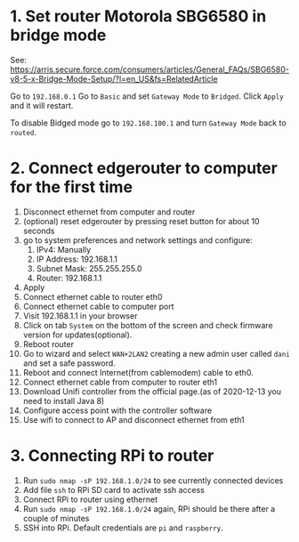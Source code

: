 # 1. Set router Motorola SBG6580 in bridge mode

See: https://arris.secure.force.com/consumers/articles/General_FAQs/SBG6580-v8-5-x-Bridge-Mode-Setup/?l=en_US&fs=RelatedArticle

Go to `192.168.0.1` Go to `Basic` and set `Gateway Mode` to `Bridged`. Click `Apply` and it will restart.

To disable Bidged mode go to `192.168.100.1` and turn `Gateway Mode` back to `routed`.

# 2. Connect edgerouter to computer for the first time

1. Disconnect ethernet from computer and router
2. (optional) reset edgerouter by pressing reset button for about 10 seconds
3. go to system preferences and network settings and configure:
   1. IPv4: Manually
   2. IP Address: 192.168.1.1
   3. Subnet Mask: 255.255.255.0
   4. Router: 192.168.1.1
4. Apply
5. Connect ethernet cable to router eth0
6. Connect ethernet cable to computer port
7. Visit 192.168.1.1 in your browser
8. Click on tab `System` on the bottom of the screen and check firmware version for updates(optional).
9. Reboot router
10. Go to wizard and select `WAN+2LAN2` creating a new admin user called `dani` and set a safe password.
11. Reboot and connect Internet(from cablemodem) cable to eth0.
12. Connect ethernet cable from computer to router eth1
13. Download Unifi controller from the official page.(as of 2020-12-13 you need to install Java 8)
14. Configure access point with the controller software
15. Use wifi to connect to AP and disconnect ethernet from eth1

# 3. Connecting RPi to router

1. Run `sudo nmap -sP 192.168.1.0/24` to see currently connected devices
2. Add file `ssh` to RPi SD card to activate ssh access
3. Connect RPi to router using ethernet
4. Run `sudo nmap -sP 192.168.1.0/24` again, RPi should be there after a couple of minutes
5. SSH into RPi. Default credentials are `pi` and `raspberry`.